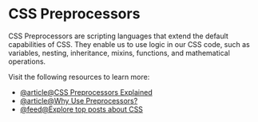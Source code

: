 # CSS Preprocessors

CSS Preprocessors are scripting languages that extend the default capabilities of CSS. They enable us to use logic in our CSS code, such as variables, nesting, inheritance, mixins, functions, and mathematical operations.

Visit the following resources to learn more:

- [@article@CSS Preprocessors Explained](https://www.freecodecamp.org/news/css-preprocessors/)
- [@article@Why Use Preprocessors?](https://sherocommerce.com/what-is-a-css-preprocessors-why-use-them/)
- [@feed@Explore top posts about CSS](https://app.daily.dev/tags/css?ref=roadmapsh)
